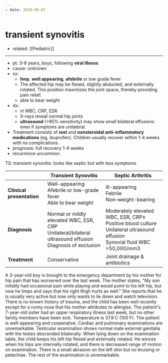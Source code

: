 ```yaml
---
- date: 2020-09-07
---
```


# transient synovitis

- related: [[Pediatric]]
---

- pt: 3-8 years, boys, following **viral illness**
- cause: unknown
- sx:
	- **limp**, **well appearing**, **afebrile** or low grade fever
	- The affected hip may be flexed, slightly abducted, and externally rotated.  This position maximizes the joint space, thereby providing pain relief.
	- able to bear weight
- dx:
	- nl WBC, CRP, ESR
	- X-rays reveal normal hip joints
	- **ultrasound** (>95% sensitivity) may show small bilateral effusions even if symptoms are unilateral.
- Treatment consists of **rest** and **nonsteroidal anti-inflammatory medications** (eg, ibuprofen).  Children usually recover within 1-4 weeks with no complications.
- prognosis: full recovery 1-4 weeks
- recurrence uncommon

TS: transient synovitis: looks like septic but with less symptoms

|                           | Transient Synovitis                                          | Septic Arthritis                                             |
| ------------------------- | ------------------------------------------------------------ | ------------------------------------------------------------ |
| **Clinical presentation** | Well-appearing<br/>Afebrile or low-grade fever<br/>Able to bear weight | Ill-appearing<br/>Febrile<br/>Non–weight-bearing             |
| **Diagnosis**             | Normal or mildly elevated WBC, ESR, CRP<br/>Unilateral/bilateral ultrasound effusion<br/>Diagnosis of exclusion | Moderately elevated WBC, ESR, CRP± Positive blood culture<br/>Unilateral ultrasound effusion<br/>Synovial fluid WBC >50,000/mm3 |
| **Treatment**             | Conservative                                                 | Joint drainage & antibiotics                                 |

A 3-year-old boy is brought to the emergency department by his mother for hip pain that has worsened over the last week.  The mother states, "My son initially had occasional pain while playing and would point to his left hip, but now he limps and says that his right thigh hurts as well."  She reports that he is usually very active but now only wants to lie down and watch television.  There is no known history of trauma, and the child has been well recently except for a runny nose that his mother attributes to allergies.  The patient's 7-year-old sister had an upper respiratory illness last week, but no other family members have been sick.  Temperature is 37.8 C (100 F). The patient is well-appearing and cooperative.  Cardiac and pulmonary examinations are unremarkable.  Testicular examination shows normal male external genitalia with the testes descended bilaterally.  When lying down on the examination table, the child keeps his left hip flexed and externally rotated.  He winces when his hips are internally rotated, and there is decreased range of motion on examination.  There is a small abrasion on the left shin but no bruising or petechiae.  The rest of the examination is unremarkable.
